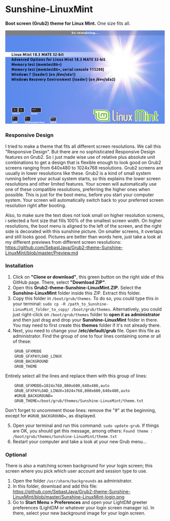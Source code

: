 # Sunshine-LinuxMint
**Boot screen (Grub2) theme for Linux Mint.** One size fits all.

![Default view](preview/Preview_800x600.png)

### Responsive Design
I tried to make a theme that fits all different screen resolutions. We call this "Responsive Design". But there are no sophisticated Responsive Design features on Grub2. So i just made wise use of relative plus absolute unit combinations to get a design that is flexible enough to look good on Grub2 screens ranging from 640x480 to 1024x768 resolutions. Grub2 screens are usually in lower resolutions like these. Grub2 is a kind of small system running before your actual system starts, so this explains the lower screen resolutions and other limited features. Your screen will automatically use one of these compatible resolutions, preferring the higher ones when possible. This is just for the boot menu, before you start your computer system. Your screen will automatically switch back to your preferred screen resolution right after booting.

Also, to make sure the text does not look small on higher resolution screens, i selected a font size that fills 100% of the smallest screen width. On higher resolutions, the boot menu is aligned to the left of the screen, and the right side is decorated with this sunshine picture. On smaller screens, it overlaps and still looks good. Pictures are better than words here, just take a look at my different previews from different screen resolutions: https://github.com/SebastJava/Grub2-theme-Sunshine-LinuxMint/blob/master/Preview.md

### Installation
1. Click on **"Clone or download"**, this green button on the right side of this GitHub page. There, select **"Download ZIP"**.
2. Open this **Grub2-theme-Sunshine-LinuxMint.ZIP.** Select the **Sunshine-LinuxMint** folder inside this ZIP. Extract this folder.
3. Copy this folder in `/boot/grub/themes`. To do so, you could type this in your terminal: `sudo cp -R /path_to_Sunshine-LinuxMint_folder_to_copy/ /boot/grub/themes`. Alternatively, you could just right-click on `/boot/grub/themes` folder to **open it as administrator** and then just drag and drop your **Sunshine-LinuxMint** folder in there. You may need to first create this **themes** folder if it's not already there.
4. Next, you need to change your **/etc/default/grub** file. Open this file as administrator. Find the group of one to four lines containing some or all of these:
```
    GRUB_GFXMODE
    GRUB_GFXPAYLOAD_LINUX
    GRUB_BACKGROUND
    GRUB_THEME
```
Entirely select all the lines and replace them with this group of lines:
```
    GRUB_GFXMODE=1024x768,800x600,640x480,auto
    GRUB_GFXPAYLOAD_LINUX=1024x768,800x600,640x480,auto
    #GRUB_BACKGROUND=
    GRUB_THEME=/boot/grub/themes/Sunshine-LinuxMint/theme.txt
```
Don't forget to uncomment those lines: remove the "#" at the beginning, except for `#GRUB_BACKGROUND=`, as displayed.

5. Open your terminal and run this command: `sudo update-grub`. If things are OK, you should get this message, among others: `Found theme : /boot/grub/themes/Sunshine-LinuxMint/theme.txt`
6. Restart your computer and take a look at your new Grub menu...

### Optional
There is also a matching screen background for your login screen; this screen where you pick which user account and session type to use.
1. Open the folder `/usr/share/backgrounds` as administrator.
2. In this folder, download and add this file: https://github.com/SebastJava/Grub2-theme-Sunshine-LinuxMint/blob/master/Sunshine-LinuxMint-login.png
3. Go to **Start Menu > Preferences** and open your LightDM greeter preferences (LightDM or whatever your login screen manager is). In there, select your new background image for your login screen.
